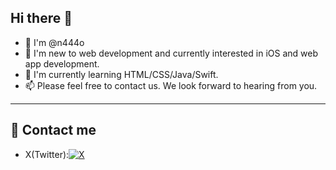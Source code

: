 ## Hi there 👋

- 🤚 I'm @n444o
- 🔰 I'm new to web development and currently interested in iOS and web app development.
- 🌱 I'm currently learning HTML/CSS/Java/Swift.
- 📫 Please feel free to contact us. We look forward to hearing from you.

---

## 💭 Contact me

- X(Twitter):[![X](https://img.shields.io/badge/X-%40yourhandle-1DA1F2?logo=twitter&logoColor=white)](https://x.com/yourhandle)